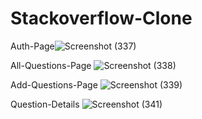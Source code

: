 # Stackoverflow-Clone

Auth-Page![Screenshot (337)](https://user-images.githubusercontent.com/98550414/232883871-ff7aaed8-9936-423f-9485-082020e549b3.png)

All-Questions-Page
![Screenshot (338)](https://user-images.githubusercontent.com/98550414/232884000-a6dc68a3-7e6c-4f37-90aa-0277579ff360.png)

Add-Questions-Page
![Screenshot (339)](https://user-images.githubusercontent.com/98550414/232884105-73aa21b1-93d9-490e-8827-7d996720fab0.png)

Question-Details
![Screenshot (341)](https://user-images.githubusercontent.com/98550414/232884149-2f4e6728-1482-452d-aee9-b44e8e7dc540.png)
